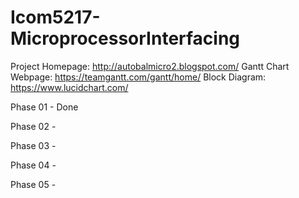 Icom5217-MicroprocessorInterfacing
==================================

Project Homepage: http://autobalmicro2.blogspot.com/
Gantt Chart Webpage: https://teamgantt.com/gantt/home/
Block Diagram: https://www.lucidchart.com/

Phase 01 - Done

Phase 02 - 

Phase 03 - 

Phase 04 - 

Phase 05 -


